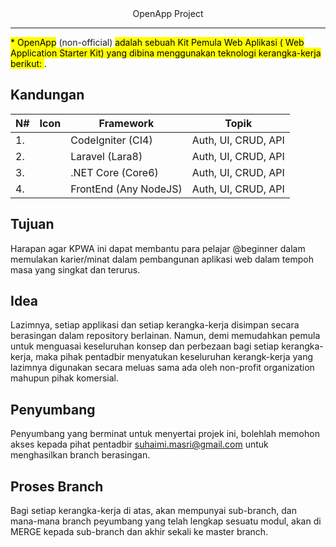 <center>OpenApp Project</center>

___

<mark>* OpenApp</mark> (non-official) <mark> adalah sebuah Kit Pemula Web Aplikasi ( Web Application Starter Kit) yang dibina menggunakan teknologi kerangka-kerja berikut: </mark>.

## Kandungan

|N#| Icon | Framework | Topik |
|--| ---- | --------- | ----------- |
|1.|  | CodeIgniter (CI4) | Auth, UI, CRUD, API |
|2.|  | Laravel (Lara8) | Auth, UI, CRUD, API |
|3.|  | .NET Core (Core6) | Auth, UI, CRUD, API |
|4.|  | FrontEnd (Any NodeJS) | Auth, UI, CRUD, API |


## Tujuan
Harapan agar KPWA ini dapat membantu para pelajar @beginner dalam memulakan karier/minat dalam pembangunan aplikasi web dalam tempoh masa yang singkat dan terurus.

## Idea
Lazimnya, setiap applikasi dan setiap kerangka-kerja disimpan secara berasingan dalam repository berlainan. Namun, demi memudahkan pemula untuk menguasai keseluruhan konsep dan perbezaan bagi setiap kerangka-kerja, maka pihak pentadbir menyatukan keseluruhan kerangk-kerja yang lazimnya digunakan secara meluas sama ada oleh non-profit organization mahupun pihak komersial.

## Penyumbang
Penyumbang yang berminat untuk menyertai projek ini, bolehlah memohon akses kepada pihat pentadbir suhaimi.masri@gmail.com untuk menghasilkan branch berasingan.

## Proses Branch
Bagi setiap kerangka-kerja di atas, akan mempunyai sub-branch, dan mana-mana branch peyumbang yang telah lengkap sesuatu modul, akan di MERGE kepada sub-branch dan akhir sekali ke master branch.








